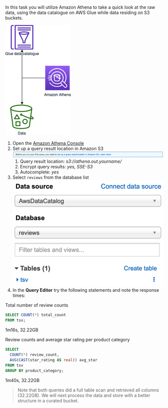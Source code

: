 In this task you will utilize Amazon Athena to take a quick look at the raw data, using the data catalogue on AWS Glue while data residing on S3 buckets.

![04-athena](images/04_quicklook.png)

1. Open the [Amazon Athena Console](https://console.aws.amazon.com/athena/home)
2. Set up a query result location in Amazon S3![Athena settings](images/athena_setting.png)
   1. Query result location: *s3://athena.out.yourname/*
   2. Encrypt query results: *yes, SSE-S3*
   3. Autocomplete: *yes*
3. Select `reviews` from the database list![Select database in Athena](images/athena-database.png)
4. In the **Query Editor** try the following statements and note the response times:

Total number of review counts
```sql
SELECT COUNT(*) total_count
FROM tsv;
```
1m16s, 32.22GB

Review counts and average star rating per product category
```sql
SELECT
  COUNT(*) review_count,
  AVG(CAST(star_rating AS real)) avg_star
FROM tsv
GROUP BY product_category;
```
1m40s, 32.22GB

> Note that both queries did a full table scan and retrieved all columns (32.22GB). We will next process the data and store with a better structure in a curated bucket.